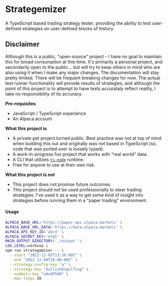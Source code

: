 # Strategemizer

A TypeScript based trading strategy tester, providing the ability to test user-defined strategies on user-defined blocks of history.

## Disclaimer

Although this is a public, "open-source" project - I have no goal to maintain this for broad consumption at this time. It's primarily a personal project, and secondarily open to the public... but will try to keep others in mind who are also using it when I make any major changes. The documentation will stay pretty limited. There will be frequent breaking changes for now. The actual test runner functionality will provide results of strategies, and although the point of this project is to attempt to have tests accurataly reflect reality, I take no responsibility of its accuracy.

**Pre-requisites**

- JavaScript / TypeScript experience
- An Alpaca account

**What this project is**

- A private pet project turned public. Best practice was not at top of mind when building this out and originally was not based in TypeScript (so, code that was ported over is loosely typed).
- A work-in-progress fun project that works with "real world" data.
- A CLI that utilizes [`ts-node`](https://github.com/TypeStrong/ts-node) runtime.
- Free for anyone to use at their own risk.

**What this project is not**

- This project does not promise future outcomes.
- This project should not be used professionally to steer trading strategies. I've used it as a way to get some kind of insight into strategies before running them in a "paper trading" environment.

#### Usage

```bash
ALPACA_BASE_URL='https://paper-api.alpaca.markets' \
ALPACA_BASE_URL_DATA='https://data.alpaca.markets' \
ALPACA_API_KEY_ID='abcd' \
ALPACA_SECRET_KEY='efgh' \
MAIN_OUTPUT_DIRECTORY='./output' \
LOG_LEVEL=verbose \
npm run strategemizer -- \
  --start "2022-12-05T13:30:00Z" \
  --end "2022-12-09T20:00:00Z" \
  --strategy-config-key "a" \
  --strategy-key "bullishEngulfing" \
  --symbols-key "sAndP500" \
  --max-loops 20
```
